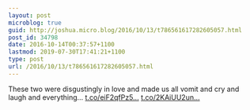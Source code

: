 ```yaml
---
layout: post
microblog: true
guid: http://joshua.micro.blog/2016/10/13/t786561617282605057.html
post_id: 34798
date: 2016-10-14T00:37:57+1100
lastmod: 2019-07-30T17:41:21+1100
type: post
url: /2016/10/13/t786561617282605057.html
---
```

These two were disgustingly in love and made us all vomit and cry and laugh and everything… [t.co/eiF2qfPz5...](https://t.co/eiF2qfPz5y) [t.co/2KAiUU2un...](https://t.co/2KAiUU2unj)
